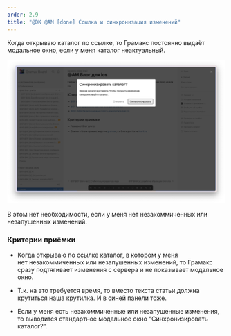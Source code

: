 ```yaml
---
order: 2.9
title: "@DK @AM [done] Ссылка и синхронизация изменений"
---
```


Когда открываю каталог по ссылке, то Грамакс постоянно выдаёт модальное окно, если у меня каталог неактуальный.

![](./ssylka-i-sinkhronizaciya-izmeneniy.png)

В этом нет необходимости, если у меня нет незакоммиченных или незапушенных изменений.

### Критерии приёмки

-  Когда открываю по ссылке каталог, в котором у меня нет незакоммиченных или незапушенных изменений, то Грамакс сразу подтягивает изменения с сервера и не показывает модальное окно.

-  Т.к. на это требуется время, то вместо текста статьи должна крутиться наша крутилка. И в синей панели тоже.

-  Если у меня есть незакоммиченные или незапушенные изменения, то выводится стандартное модальное окно “Синхронизировать каталог?”.
